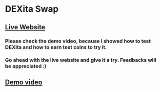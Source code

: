 # DEXita Swap
## [Live Website](https://dexitaswap.vercel.app/)
### Please check the demo video, because I showed how to test DEXita and how to earn test coins to try it.
### Go ahead with the live website and give it a try. Feedbacks will be appreciated :)
## [Demo video](https://drive.google.com/file/d/1hTquvwuXyfzKsKOpWyH9dRJ42KnV7m8M/view?usp=sharing)




